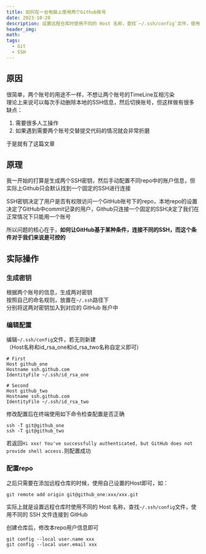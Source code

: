 ```yaml
---
title: 如何在一台电脑上使用两个Github账号
date: 2023-10-28
description: 设置远程仓库时使用不同的 Host 名称，查找`~/.ssh/config`文件，使用不同的 SSH 文件连接到 GitHub
header_img: 
math: 
tags:
  - Git
  - SSH
---
```

## 原因
很简单，两个账号的用途不一样，不想让两个账号的TimeLine互相污染  
理论上来说可以每次手动删除本地的SSH信息，然后切换账号，但这样做有很多缺点： 

1. 需要很多人工操作 
2. 如果遇到需要两个账号交替提交代码的情况就会非常折磨		

于是就有了这篇文章
## 原理
我一开始的打算是生成两个SSH密钥，然后手动配置不同repo中的账户信息，但实际上Github只会默认找到一个固定的SSH进行连接

SSH密钥决定了用户是否有权限访问一个GitHub账号下的repo，本地repo的设置决定了GitHub中commit记录的用户，Github只连接一个固定的SSH决定了我们在正常情况下只能用一个账号

所以问题的核心在于，**如何让GitHub基于某种条件，连接不同的SSH，而这个条件对于我们来说是可控的**
## 实际操作
### 生成密钥
根据两个账号的信息，生成两对密钥  
按照自己的命名规则，放置在`~/.ssh`路径下  
分别将这两对密钥加入到对应的 GitHub 账户中

### 编辑配置
编辑`~/.ssh/config`文件，若无则新建  
（Host名称和id_rsa_one和id_rsa_two名称自定义即可）
```text
# First
Host github_one
Hostname ssh.github.com
IdentityFile ~/.ssh/id_rsa_one

# Second
Host github_two
Hostname ssh.github.com
IdentityFile ~/.ssh/id_rsa_two
```
修改配置后在终端使用如下命令检查配置是否正确
```
ssh -T git@github_one
ssh -T git@github_two
```
若返回`Hi xxx! You've successfully authenticated, but GitHub does not provide shell access.`则配置成功
### 配置repo
之后只需要在添加远程仓库的时候，使用自己设置的Host即可，如：
````text
git remote add origin git@github_one:xxx/xxx.git
````
实际上就是设置远程仓库时使用不同的 Host 名称，查找`~/.ssh/config`文件，使用不同的 SSH 文件连接到 GitHub

创建仓库后，修改本repo用户信息即可
```
git config --local user.name xxx
git config --local user.email xxx
```
